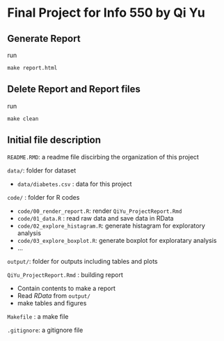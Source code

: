 # Final Project for Info 550 by Qi Yu

## Generate Report

run

```{bash}
make report.html
```

## Delete Report and Report files

run

```{bash}
make clean
```

## Initial file description

`README.RMD`: a readme file discirbing the organization of this project

`data/`: folder for dataset

- `data/diabetes.csv` : data for this project

`code/` : folder for R codes

- `code/00_render_report.R`: render `QiYu_ProjectReport.Rmd`
- `code/01_data.R` : read raw data and save data in RData
- `code/02_explore_histagram.R`: generate histagram for exploratory analysis
- `code/03_explore_boxplot.R`: generate boxplot for exploratary analysis
- $\dots$

`output/`: folder for outputs including tables and plots

`QiYu_ProjectReport.Rmd` : building report

- Contain contents to make a report
- Read $RData$ from `output/`
- make tables and figures

`Makefile` : a make file

`.gitignore`: a gitignore file

